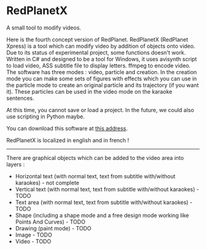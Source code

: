 RedPlanetX
==========

A small tool to modify videos.

Here is the fourth concept version of RedPlanet. RedPlanetX (RedPlanet Xpress) is a tool which can modify video by addition of objects onto video. Due to its status of experimental project, some functions doesn't work. Written in C# and designed to be a tool for Windows, it uses avisynth script to load video, ASS subtitle file to display letters. ffmpeg to encode video. The software has three modes : video, particle and creation. In the creation mode you can make some sets of figures with effects which you can use in the particle mode to create an original particle and its trajectory (if you want it). These particles can be used in the video mode on the karaoke sentences.

At this time, you cannot save or load a project. In the future, we could also use scripting in Python maybe.

You can download this software at <a href="http://minna.red/redarchive/">this address</a>.

RedPlanetX is localized in english and in french !

---

There are graphical objects which can be added to the video area into layers :

<ul>
<li>Horizontal text (with normal text, text from subtitle with/without karaokes) - not complete</li>
<li>Vertical text (with normal text, text from subtitle with/without karaokes) - TODO</li>
<li>Text area (with normal text, text from subtitle with/without karaokes) - TODO</li>
<li>Shape (including a shape mode and a free design mode working like Points And Curves) - TODO</li>
<li>Drawing (paint mode) - TODO</li>
<li>Image - TODO</li>
<li>Video - TODO</li>
</ul>
